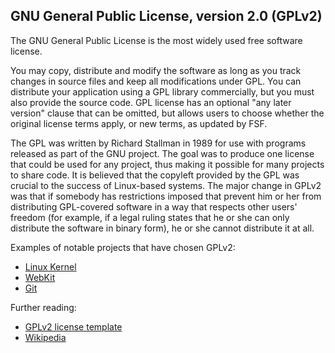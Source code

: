 GNU General Public License, version 2.0 (GPLv2)
-----------------------------------------------

The GNU General Public License is the most widely used free software license. 

You may copy, distribute and modify the software as long as you track changes in source files and keep all modifications under GPL. You can distribute your application using a GPL library commercially, but you must also provide the source code. GPL license has an optional "any later version" clause that can be omitted, but allows users to choose whether the original license terms apply, or new terms, as updated by FSF.

The GPL was written by Richard Stallman in 1989 for use with programs released as part of the GNU project. The goal was to produce one license that could be used for any project, thus making it possible for many projects to share code. It is believed that the copyleft provided by the GPL was crucial to the success of Linux-based systems. The major change in GPLv2 was that if somebody has restrictions imposed that prevent him or her from distributing GPL-covered software in a way that respects other users' freedom (for example, if a legal ruling states that he or she can only distribute the software in binary form), he or she cannot distribute it at all.

Examples of notable projects that have chosen GPLv2:

* [Linux Kernel](http://www.kernel.org "Linux Kernel")
* [WebKit](http://www.webkit.org/coding/lgpl-license.html "WebKit")
* [Git](http://git-scm.com/about/free-and-open-source "Git")

Further reading:

* [GPLv2 license template](http://opensource.org/licenses/GPL-2.0 "GPLv2 license")
* [Wikipedia](http://en.wikipedia.org/wiki/GNU_General_Public_License#Version_2 "Wikipedia")
